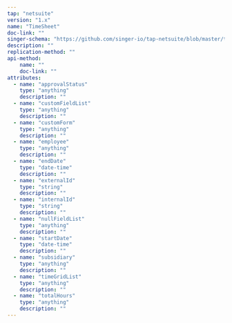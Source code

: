 ```yaml
---
tap: "netsuite"
version: "1.x"
name: "TimeSheet"
doc-link: ""
singer-schema: "https://github.com/singer-io/tap-netsuite/blob/master/tap_netsuite/schemas/TimeSheet.json"
description: ""
replication-method: ""
api-method:
    name: ""
    doc-link: ""
attributes:
  - name: "approvalStatus"
    type: "anything"
    description: ""
  - name: "customFieldList"
    type: "anything"
    description: ""
  - name: "customForm"
    type: "anything"
    description: ""
  - name: "employee"
    type: "anything"
    description: ""
  - name: "endDate"
    type: "date-time"
    description: ""
  - name: "externalId"
    type: "string"
    description: ""
  - name: "internalId"
    type: "string"
    description: ""
  - name: "nullFieldList"
    type: "anything"
    description: ""
  - name: "startDate"
    type: "date-time"
    description: ""
  - name: "subsidiary"
    type: "anything"
    description: ""
  - name: "timeGridList"
    type: "anything"
    description: ""
  - name: "totalHours"
    type: "anything"
    description: ""
---
```

